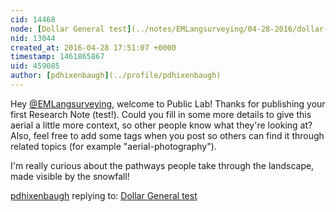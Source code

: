 ```yaml
---
cid: 14468
node: [Dollar General test](../notes/EMLangsurveying/04-28-2016/dollar-general-test)
nid: 13044
created_at: 2016-04-28 17:51:07 +0000
timestamp: 1461865867
uid: 459085
author: [pdhixenbaugh](../profile/pdhixenbaugh)
---
```


Hey [@EMLangsurveying](/profile/EMLangsurveying), welcome to Public Lab! Thanks for publishing your first Research Note (test!). Could you fill in some more details to give this aerial a little more context, so other people know what they're looking at? Also, feel free to add some tags when you post so others can find it through related topics (for example "aerial-photography"). 

I'm really curious about the pathways people take through the landscape, made visible by the snowfall!

[pdhixenbaugh](../profile/pdhixenbaugh) replying to: [Dollar General test](../notes/EMLangsurveying/04-28-2016/dollar-general-test)


